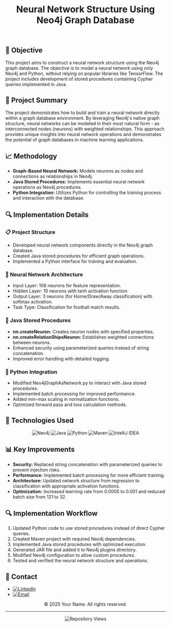 <h1 align="center">Neural Network Structure Using Neo4j Graph Database</h1>

<br/>

<h2>🚀 <strong>Objective</strong></h2>
<p>
This project aims to construct a neural network structure using the Neo4j graph database. The objective is to model a neural network using only Neo4j and Python, without relying on popular libraries like TensorFlow. The project includes development of stored procedures containing Cypher queries implemented in Java.
</p>

<h2>📂 <strong>Project Summary</strong></h2>
<p>
The project demonstrates how to build and train a neural network directly within a graph database environment. By leveraging Neo4j's native graph structure, neural networks can be modeled in their most natural form - as interconnected nodes (neurons) with weighted relationships. This approach provides unique insights into neural network operations and demonstrates the potential of graph databases in machine learning applications.
</p>

<h2>📈 <strong>Methodology</strong></h2>
<ul>
  <li><strong>Graph-Based Neural Network:</strong> Models neurons as nodes and connections as relationships in Neo4j.</li>
  <li><strong>Java Stored Procedures:</strong> Implements essential neural network operations as Neo4j procedures.</li>
  <li><strong>Python Integration:</strong> Utilizes Python for controlling the training process and interaction with the database.</li>
</ul>

<h2>🔍 <strong>Implementation Details</strong></h2>

<h3>📋 Project Structure</h3>
<ul>
  <li>Developed neural network components directly in the Neo4j graph database.</li>
  <li>Created Java stored procedures for efficient graph operations.</li>
  <li>Implemented a Python interface for training and evaluation.</li>
</ul>

<h3>📌 Neural Network Architecture</h3>
<ul>
  <li>Input Layer: 108 neurons for feature representation.</li>
  <li>Hidden Layer: 10 neurons with tanh activation function.</li>
  <li>Output Layer: 3 neurons (for Home/Draw/Away classification) with softmax activation.</li>
  <li>Task Type: Classification for football match results.</li>
</ul>

<h3>📌 Java Stored Procedures</h3>
<ul>
  <li><strong>nn.createNeuron:</strong> Creates neuron nodes with specified properties.</li>
  <li><strong>nn.createRelationShipsNeuron:</strong> Establishes weighted connections between neurons.</li>
  <li>Enhanced security using parameterized queries instead of string concatenation.</li>
  <li>Improved error handling with detailed logging.</li>
</ul>

<h3>📌 Python Integration</h3>
<ul>
  <li>Modified Neo4jGraphAsNetwork.py to interact with Java stored procedures.</li>
  <li>Implemented batch processing for improved performance.</li>
  <li>Added min-max scaling in normalization functions.</li>
  <li>Optimized forward pass and loss calculation methods.</li>
</ul>

<h2>🔧 <strong>Technologies Used</strong></h2>
<div align="center">
    <img src="https://img.shields.io/badge/neo4j-4581C3?style=for-the-badge&logo=neo4j&logoColor=white" alt="Neo4j"/>
    <img src="https://img.shields.io/badge/java-ED8B00?style=for-the-badge&logo=openjdk&logoColor=white" alt="Java"/>
    <img src="https://img.shields.io/badge/python-3670A0?style=for-the-badge&logo=python&logoColor=ffdd54" alt="Python"/>
    <img src="https://img.shields.io/badge/maven-C71A36?style=for-the-badge&logo=apache-maven&logoColor=white" alt="Maven"/>
    <img src="https://img.shields.io/badge/IntelliJ_IDEA-000000?style=for-the-badge&logo=intellij-idea&logoColor=white" alt="IntelliJ IDEA"/>
</div>

<h2>📊 <strong>Key Improvements</strong></h2>
<ul>
  <li><strong>Security:</strong> Replaced string concatenation with parameterized queries to prevent injection risks.</li>
  <li><strong>Performance:</strong> Implemented batch processing for more efficient training.</li>
  <li><strong>Architecture:</strong> Updated network structure from regression to classification with appropriate activation functions.</li>
  <li><strong>Optimization:</strong> Increased learning rate from 0.0005 to 0.001 and reduced batch size from 121 to 32.</li>
</ul>

<h2>🔍 <strong>Implementation Workflow</strong></h2>
<ol>
  <li>Updated Python code to use stored procedures instead of direct Cypher queries.</li>
  <li>Created Maven project with required Neo4j dependencies.</li>
  <li>Implemented Java stored procedures with optimized execution.</li>
  <li>Generated JAR file and added it to Neo4j plugins directory.</li>
  <li>Modified Neo4j configuration to allow custom procedures.</li>
  <li>Tested and verified the neural network structure and operations.</li>
</ol>

<h2>📢 <strong>Contact</strong></h2>
<ul>
  <li><a href="https://www.linkedin.com/in/yourusername/" target="_blank"><img src="https://img.shields.io/badge/LinkedIn-%230077B5.svg?logo=linkedin&logoColor=white" alt="LinkedIn"/></a></li>
  <li><a href="mailto:your.email@example.com"><img src="https://img.shields.io/badge/Email-D14836?logo=gmail&logoColor=white" alt="Email"/></a></li>
</ul>

<p align="center">&copy; 2025 Your Name. All rights reserved.</p>

<hr/>

<p align="center">
  <img src="https://komarev.com/ghpvc/?username=ecembayindir&repo=Building-Neural-Network-Structure&label=Repository%20views&color=0e75b6&style=flat" alt="Repository Views">
</p>

